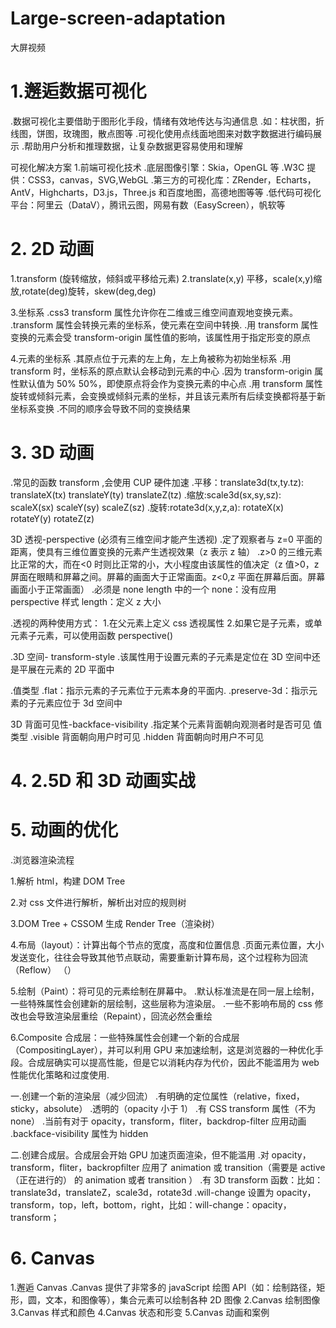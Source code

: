 # Large-screen-adaptation

大屏视频

# 1.邂逅数据可视化

.数据可视化主要借助于图形化手段，情绪有效地传达与沟通信息
.如：柱状图，折线图，饼图，玫瑰图，散点图等
.可视化使用点线面地图来对数字数据进行编码展示
.帮助用户分析和推理数据，让复杂数据更容易使用和理解

可视化解决方案 1.前端可视化技术
.底层图像引擎：Skia，OpenGL 等
.W3C 提供：CSS3，canvas，SVG,WebGL
.第三方的可视化库：ZRender，Echarts，AntV，Highcharts，D3.js，Three.js 和百度地图，高德地图等等
.低代码可视化平台：阿里云（DataV），腾讯云图，网易有数（EasyScreen），帆软等

# 2. 2D 动画

1.transform (旋转缩放，倾斜或平移给元素)
2.translate(x,y) 平移，scale(x,y)缩放,rotate(deg)旋转，skew(deg,deg)

3.坐标系
.css3 transform 属性允许你在二维或三维空间直观地变换元素。
.transform 属性会转换元素的坐标系，使元素在空间中转换.
.用 transform 属性变换的元素会受 transform-origin 属性值的影响，该属性用于指定形变的原点

4.元素的坐标系
.其原点位于元素的左上角，左上角被称为初始坐标系
.用 transform 时，坐标系的原点默认会移动到元素的中心
.因为 transform-origin 属性默认值为 50% 50%，即使原点将会作为变换元素的中心点
.用 transform 属性旋转或倾斜元素，会变换或倾斜元素的坐标，并且该元素所有后续变换都将基于新坐标系变换
.不同的顺序会导致不同的变换结果

# 3. 3D 动画

.常见的函数 transform ,会使用 CUP 硬件加速
.平移：translate3d(tx,ty.tz): translateX(tx) translateY(ty) translateZ(tz)
.缩放:scale3d(sx,sy,sz): scaleX(sx) scaleY(sy) scaleZ(sz)
.旋转:rotate3d(x,y,z,a): rotateX(x) rotateY(y) rotateZ(z)

3D 透视-perspective
(必须有三维空间才能产生透视)
.定了观察者与 z=0 平面的距离，使具有三维位置变换的元素产生透视效果（z 表示 z 轴）
.z>0 的三维元素比正常的大，而在<0 时则比正常的小，大小程度由该属性的值决定（z 值>0，z 屏面在眼睛和屏幕之间。屏幕的画面大于正常画面。z<0,z 平面在屏幕后面。屏幕画面小于正常画面）
.必须是 none length 中的一个
none：没有应用 perspective 样式
length：定义 z 大小

.透视的两种使用方式： 1.在父元素上定义 css 透视属性 2.如果它是子元素，或单元素子元素，可以使用函数 perspective()

.3D 空间- transform-style
.该属性用于设置元素的子元素是定位在 3D 空间中还是平展在元素的 2D 平面中

.值类型
.flat：指示元素的子元素位于元素本身的平面内.
.preserve-3d：指示元素的子元素应位于 3d 空间中

3D 背面可见性-backface-visibility
.指定某个元素背面朝向观测者时是否可见
值类型
.visible 背面朝向用户时可见
.hidden 背面朝向时用户不可见

# 4. 2.5D 和 3D 动画实战

# 5. 动画的优化

.浏览器渲染流程

1.解析 html，构建 DOM Tree

2.对 css 文件进行解析，解析出对应的规则树

3.DOM Tree + CSSOM 生成 Render Tree（渲染树）

4.布局（layout）：计算出每个节点的宽度，高度和位置信息
.页面元素位置，大小发送变化，往往会导致其他节点联动，需要重新计算布局，这个过程称为回流（Reflow） （）

5.绘制（Paint）：将可见的元素绘制在屏幕中。
.默认标准流是在同一层上绘制，一些特殊属性会创建新的层绘制，这些层称为渲染层。
.一些不影响布局的 css 修改也会导致渲染层重绘（Repaint），回流必然会重绘

6.Composite 合成层：一些特殊属性会创建一个新的合成层（CompositingLayer），并可以利用 GPU 来加速绘制，这是浏览器的一种优化手段。合成层确实可以提高性能，但是它以消耗内存为代价，因此不能滥用为 web 性能优化策略和过度使用.

一.创建一个新的渲染层（减少回流）
.有明确的定位属性（relative，fixed，sticky，absolute）
.透明的（opacity 小于 1）
.有 CSS transform 属性（不为 none）
.当前有对于 opacity，transform，fliter，backdrop-filter 应用动画
.backface-visibility 属性为 hidden

二.创建合成层。合成层会开始 GPU 加速页面渲染，但不能滥用
.对 opacity，transform，fliter，backropfilter 应用了 animation 或 transition（需要是 active（正在进行的） 的 animation 或者 transition ）
.有 3D transform 函数：比如：translate3d，translateZ，scale3d，rotate3d
.will-change 设置为 opacity，transform，top，left，bottom，right，比如：will-change：opacity，transform；

# 6. Canvas

1.邂逅 Canvas
.Canvas 提供了非常多的 javaScript 绘图 API（如：绘制路径，矩形，圆，文本，和图像等），集合<canvas>元素可以绘制各种 2D 图像
2.Canvas 绘制图像
3.Canvas 样式和颜色
4.Canvas 状态和形变
5.Canvas 动画和案例
